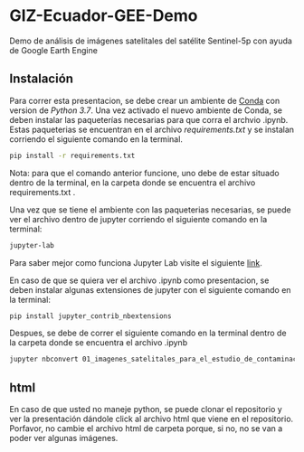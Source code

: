 # GIZ-Ecuador-GEE-Demo
Demo de análisis de imágenes satelitales del satélite Sentinel-5p con ayuda de Google Earth Engine



## Instalación

Para correr esta presentacion,  se debe crear un ambiente de [Conda](https://docs.conda.io/en/latest/) con version de *Python 3.7*.  Una vez activado el nuevo ambiente de Conda, se deben instalar las paqueterías necesarias para que corra el archvio .ipynb. Estas paqueterias se encuentran en el archivo *requirements.txt* y se instalan corriendo el siguiente comando en la terminal.



```bash
pip install -r requirements.txt
```



Nota: para que el comando anterior funcione, uno debe de estar situado dentro de la terminal, en la carpeta donde se encuentra el archivo requirements.txt .



Una vez que se tiene el ambiente con las paqueterias necesarias, se puede ver el archivo dentro de jupyter corriendo el siguiente comando en la terminal:



```bash
jupyter-lab
```



Para saber mejor como funciona Jupyter Lab visite el siguiente [link](https://jupyterlab.readthedocs.io/en/latest/).



En caso de que se quiera ver el archivo .ipynb como presentacion, se deben instalar algunas extensiones de jupyter con el siguiente comando en la terminal:



```bash
pip install jupyter_contrib_nbextensions
```



Despues, se debe de correr el siguiente comando en la terminal dentro de la carpeta donde se encuentra el archivo .ipynb



```bash
jupyter nbconvert 01_imagenes_satelitales_para_el_estudio_de_contaminacion_aerea.ipynb --to slides --post serve
```



## html

En caso de que usted no maneje python, se puede clonar el repositorio y ver la presentación dándole click al archivo html que viene en el repositorio. Porfavor, no cambie el archivo html de carpeta porque, si no, no se van a poder ver algunas imágenes.